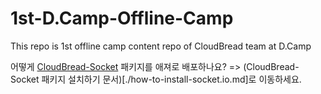 # 1st-D.Camp-Offline-Camp
This repo is 1st offline camp content repo of CloudBread team at D.Camp

어떻게 [CloudBread-Socket](https://github.com/CloudBreadProject/CloudBread-Socket) 패키지를 애져로 배포하나요?
=> (CloudBread-Socket 패키지 설치하기 문서)[./how-to-install-socket.io.md]로 이동하세요.